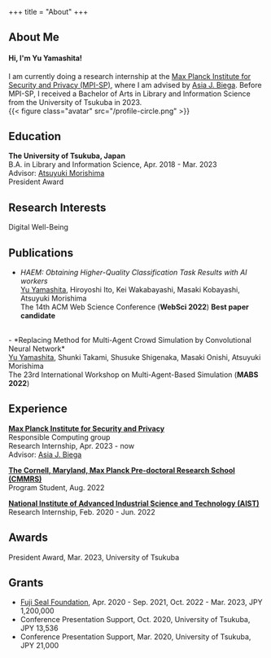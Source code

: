 +++
title = "About"
+++

## About Me
#### Hi, I'm Yu Yamashita!
I am currently doing a research internship at the [Max Planck Institute for Security and Privacy (MPI-SP)](https://www.mpi-sp.org/), where I am advised by [Asia J. Biega](https://asiabiega.github.io/).
Before MPI-SP, I received a Bachelor of Arts in Library and Information Science from the University of Tsukuba in 2023.<br>
{{< figure class="avatar" src="/profile-circle.png" >}}

<!--
This is a Hugo based resume template. You can find the full source code on
[GitHub](https://github.com/ojroques/hugo-researcher).
-->

## Education
**The University of Tsukuba, Japan**<br>
B.A. in Library and Information Science, Apr. 2018 - Mar. 2023<br>
Advisor: [Atsuyuki Morishima](https://fusioncomplab.org/people/atsuyuki/index.html)<br>
President Award

## Research Interests
Digital Well-Being

<!-- 
aaaula placerat ex, a consectetur odio
pharetra quis[^1]. Mauris id urna ante.

Fusce pharetra diam ac nisi aliquet, velegestas ex iaculis. Pellentesque
laoreet cursus tellus sed pellentesque. Praesent a rhoncus elit[^2]. Nunc
ipsum nisl, consequat sit amet pretium quis, gravida id ipsum.
-->

## Publications
- *HAEM: Obtaining Higher-Quality Classification Task Results with AI workers*<br>
<u>Yu Yamashita</u>, Hiroyoshi Ito, Kei Wakabayashi, Masaki Kobayashi, Atsuyuki Morishima<br>
The 14th ACM Web Science Conference (<b>WebSci 2022</b>) <b>Best paper candidate</b><br>
<br>
- *Replacing Method for Multi-Agent Crowd Simulation by Convolutional Neural Network*<br>
<u>Yu Yamashita</u>, Shunki Takami, Shusuke Shigenaka, Masaki Onishi, Atsuyuki Morishima<br>
The 23rd International Workshop on Multi-Agent-Based Simulation (<b>MABS 2022</b>)<br>

<!--
In chronological order:
1. F.Bar, J.Doe: Effects of having a placeholder of a name
2. S.Holmes, J.Watson: Consequences of living with a sociopath in London
-->

## Experience
**[Max Planck Institute for Security and Privacy](https://www.mpi-sp.org/)**<br>
Responsible Computing group<br>
Research Internship, Apr. 2023 - now<br>
Advisor: [Asia J. Biega](https://asiabiega.github.io/)

**[The Cornell, Maryland, Max Planck Pre-doctoral Research School (CMMRS)](https://cmmrs.mpi-sws.org/)**<br>
Program Student, Aug. 2022<br>

**[National Institute of Advanced Industrial Science and Technology (AIST)](https://www.aist.go.jp/index_en.html)**<br>
Research Internship, Feb. 2020 - Jun. 2022<br>

<!-- **[FusionCompLab](https://fusioncomplab.org/index.html)**<br>
Developing [Crowd4U](https://crowd4u.org/en/), Jun. 2020<br> -->

## Awards
President Award, Mar. 2023, University of Tsukuba

## Grants
- [Fuji Seal Foundation](https://www.fujiseal.or.jp/en/), Apr. 2020 - Sep. 2021, Oct. 2022 - Mar. 2023, JPY 1,200,000
- Conference Presentation Support, Oct. 2020, University of Tsukuba, JPY 13,536
- Conference Presentation Support, Mar. 2020, University of Tsukuba, JPY 21,000
<!-- - Leading Researcher Experience Program (A), May. 2020 - Jan. 2021, University of Tsukuba
- Leading Researcher Experience Program (C), May. 2019 - Jan. 2020, University of Tsukuba -->


<!--
## Typography

This is a [link](http://google.com). Something *italics* and something **bold**.

Here is a table:

Year | Award | Category
-----|-------|--------
2014 | Emmy  | Won Outstanding Lead Actor in a miniseries or a movie
2015 | BAFTA | Nominated for Best Leading Actor for Sherlock
2014 | Satellite | Won Best Actor miniseries or television film

Here is a horizontal rule:

---

Here is a blockquote:

> To a great mind, nothing is little

Here is a `code` block:

```python
def is_elementary():
  return True
```

## References

* Foo Bar: Head of Department, Placeholder Names, Lorem
* John Doe: Associate Professor, Department of Computer Science, Ipsum

[^1]: This is the first footnote.
[^2]: This is the second footnote.
-->